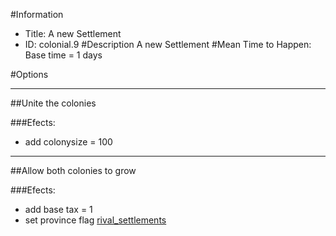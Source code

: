 #Information
 - Title: A new Settlement
 - ID: colonial.9
#Description
A new Settlement
#Mean Time to Happen:
Base time = 1 days

#Options

___
##Unite the colonies

###Efects:<ul><li>add colonysize = 100</li></ul>

___
##Allow both colonies to grow

###Efects:<ul><li>add base tax = 1</li><li>set province flag [rival_settlements](../flags/rival_settlements.md)</li></ul>
